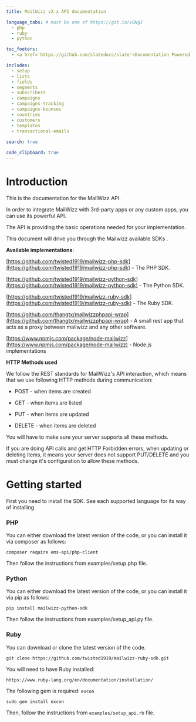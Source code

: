```yaml
---
title: MailWizz v2.x API documentation

language_tabs: # must be one of https://git.io/vQNgJ
  - php
  - ruby
  - python

toc_footers:
  - <a href='https://github.com/slatedocs/slate'>Documentation Powered by Slate</a>

includes:
  - setup
  - lists
  - fields
  - segments
  - subscribers
  - campaigns
  - campaigns-tracking
  - campaigns-bounces
  - countries
  - customers
  - templates
  - transactional-emails
  
search: true

code_clipboard: true
---
```


# Introduction

This is the documentation for the MailWizz API.

In order to integrate MailWizz with 3rd-party apps or any custom apps, you can use its powerful API.

The API is providing the basic operations needed for your implementation. 

This document will drive you through the Mailwizz available SDKs .

**Available implementations**:

[https://github.com/twisted1919/mailwizz-php-sdk](https://github.com/twisted1919/mailwizz-php-sdk) - The PHP SDK.

[https://github.com/twisted1919/mailwizz-python-sdk](https://github.com/twisted1919/mailwizz-python-sdk) - The Python SDK.

[https://github.com/twisted1919/mailwizz-ruby-sdk](https://github.com/twisted1919/mailwizz-ruby-sdk) - The Ruby SDK.

[https://github.com/thangtx/mailwizzphpapi-wrap](https://github.com/thangtx/mailwizzphpapi-wrap) - A small rest app that acts as a proxy between mailwizz and any other software.

[https://www.npmjs.com/package/node-mailwizz](https://www.npmjs.com/package/node-mailwizz) - Node.js implementations

**HTTP Methods used**

We follow the REST standards for MailWizz's API interaction, which means that we use following HTTP methods during communication:

* POST - when items are created

* GET - when items are listed

* PUT - when items are updated

* DELETE - when items are deleted

You will have to make sure your server supports all these methods.

If you are doing API calls and get HTTP Forbidden errors, when updating or deleting items, it means your server does not support PUT/DELETE and you must change it's configuration to allow these methods.

# Getting started

First you need to install the SDK. See each supported language for its way of installing
### PHP

You can either download the latest version of the code, or you can install it via composer as follows:

`composer require ems-api/php-client`

Then follow the instructions from examples/setup.php file.

### Python

You can either download the latest version of the code, or you can install it via pip as follows:

`pip install mailwizz-python-sdk`

Then follow the instructions from examples/setup_api.py file.

### Ruby

You can download or clone the latest version of the code.

`git clone https://github.com/twisted1919/mailwizz-ruby-sdk.git`

You will need to have Ruby installed:

`https://www.ruby-lang.org/en/documentation/installation/`

The following gem is required: `excon`

`sudo gem install excon`

Then, follow the instructions from `examples/setup_api.rb` file.

